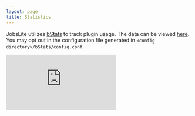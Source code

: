```yaml
---
layout: page
title: Statistics
---
```


JobsLite utilizes [bStats](https://forums.spongepowered.org/t/bstats/16065) to track plugin usage. The data can be viewed
[here](https://bstats.org/plugin/sponge/JobsLite). You may opt out in the configuration file generated in `<config directory>/bStats/config.conf`.

![Statistics](http://i.flibio.net/jobslite.php)